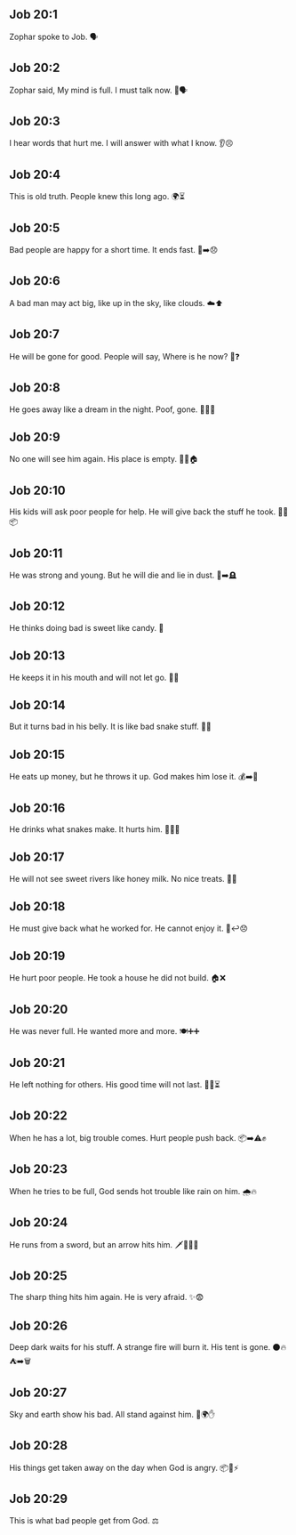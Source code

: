 ## Job 20:1
Zophar spoke to Job. 🗣️
## Job 20:2
Zophar said, My mind is full. I must talk now. 🧠🗣️
## Job 20:3
I hear words that hurt me. I will answer with what I know. 👂😣
## Job 20:4
This is old truth. People knew this long ago. 🌍⏳
## Job 20:5
Bad people are happy for a short time. It ends fast. 🙂➡️😞
## Job 20:6
A bad man may act big, like up in the sky, like clouds. ☁️⬆️
## Job 20:7
He will be gone for good. People will say, Where is he now? 👀❓
## Job 20:8
He goes away like a dream in the night. Poof, gone. 💭🌙💨
## Job 20:9
No one will see him again. His place is empty. 🚫👀🏠
## Job 20:10
His kids will ask poor people for help. He will give back the stuff he took. 🧒🤲📦
## Job 20:11
He was strong and young. But he will die and lie in dust. 💪➡️🪦
## Job 20:12
He thinks doing bad is sweet like candy. 🍬
## Job 20:13
He keeps it in his mouth and will not let go. 👅✊
## Job 20:14
But it turns bad in his belly. It is like bad snake stuff. 🤢🐍
## Job 20:15
He eats up money, but he throws it up. God makes him lose it. 💰➡️🤮
## Job 20:16
He drinks what snakes make. It hurts him. 🐍🥤🚫
## Job 20:17
He will not see sweet rivers like honey milk. No nice treats. 🍯🚫
## Job 20:18
He must give back what he worked for. He cannot enjoy it. 🧺↩️😞
## Job 20:19
He hurt poor people. He took a house he did not build. 🏠❌
## Job 20:20
He was never full. He wanted more and more. 🍽️➕➕
## Job 20:21
He left nothing for others. His good time will not last. 🥣🚫⏳
## Job 20:22
When he has a lot, big trouble comes. Hurt people push back. 📦➡️⚠️✊
## Job 20:23
When he tries to be full, God sends hot trouble like rain on him. 🌧️🔥
## Job 20:24
He runs from a sword, but an arrow hits him. 🗡️🏃‍♂️🏹
## Job 20:25
The sharp thing hits him again. He is very afraid. ✨😨
## Job 20:26
Deep dark waits for his stuff. A strange fire will burn it. His tent is gone. 🌑🔥⛺➡️🗑️
## Job 20:27
Sky and earth show his bad. All stand against him. 🌌🌍✋
## Job 20:28
His things get taken away on the day when God is angry. 📦🚚⚡
## Job 20:29
This is what bad people get from God. ⚖️
